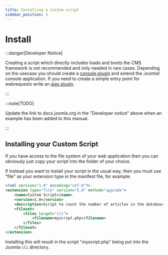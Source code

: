 ```yaml
---
title: Installing a custom script
sidebar_position: 3
---
```


# Install

:::danger[Developer Notice]

Creating a script which directly includes loads and boots the CMS framework is not recommended and only needed in
rare cases. Depending on the usecase you should create a [console plugin](https://docs.joomla.org/J4.x:Writing_A_CLI_Application)
and extend the Joomla! console application. If you need to create a simple entry point for webrequests write an
[ajax plugin](https://docs.joomla.org/Using_Joomla_Ajax_Interface).

:::

:::note[TODO]

Update the link to docs.joomla.org in the "Developer notice" above when an example has been added to this manual.

:::

## Installing your Custom Script
If you have access to the file system of your web application then you can obviously just copy your script into the folder of your choice. 

If instead you want to install your script in the usual way, then you must use "file" as your extension type in the manifest file, for example. 

```xml
<?xml version="1.0" encoding="utf-8"?>
<extension type="file" version="5.0" method="upgrade">
    <name>Custom Script</name>
    <version>1.0</version>
    <description>Script to count the number of articles in the database</description>
    <fileset>
        <files target="cli">
            <filename>myscript.php</filename>
        </files>
    </fileset>
</extension>
```

Installing this will result in the script "myscript.php" being put into the Joomla `cli` directory. 